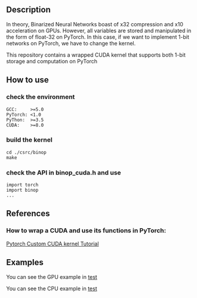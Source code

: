 ## Description

In theory, Binarized Neural Networks boast of x32 compression and x10 acceleration on GPUs.
However, all variables are stored and manipulated in the form of float-32 on PyTorch. In this case, if we want to implement 1-bit networks on PyTorch, we have to change the kernel.

This repository contains a wrapped CUDA kernel that supports both 1-bit storage and computation on PyTorch

## How to use

### check the environment
    GCC:     >=5.0
    PyTorch: <1.0
    PyThon:  >=3.5
    CUDA:    >=8.0

### build the kernel
    cd ./csrc/binop
    make
    
### check the API in binop_cuda.h and use
    import torch
    import binop
    ...

## References

### How to wrap a CUDA and use its functions in PyTorch:

[Pytorch Custom CUDA kernel Tutorial](https://github.com/chrischoy/pytorch-custom-cuda-tutorial)

## Examples

You can see the GPU example in [test](https://github.com/brycexu/BNN_Kernel/tree/master/GPU)

You can see the CPU example in [test](https://github.com/brycexu/BNN_Kernel/tree/master/CPU)
